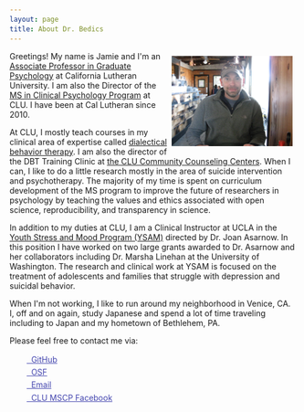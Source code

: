 ```yaml
---
layout: page
title: About Dr. Bedics
---
```



<center>
<img src="https://raw.githubusercontent.com/CLU-MSCP/bedics/master/public/jamie2.jpg" alt="Jamie" align="right" style="width: 42%; height: 42%; margin:8px">
</center> 

Greetings! My name is Jamie and I'm an [Associate Professor in Graduate Psychology](https://www.callutheran.edu/faculty/profile.html?id=jbedics) at California Lutheran University. I am also the Director of the [MS in Clinical Psychology Program](https://www.callutheran.edu/academics/graduate/ms-clinical-psychology/) at CLU. I have been at Cal Lutheran since 2010. 

At CLU, I mostly teach courses in my clinical area of expertise called [dialectical behavior therapy](https://www.callutheran.edu/academics/graduate/psyd-clinical-psychology/dbt.html).  I am also the director of the DBT Training Clinic at [the CLU Community Counseling Centers](http://www.clucounseling.org/services/dbt.html).  When I can, I like to do a little research mostly in the area of suicide intervention and psychotherapy.  The majority of my time is spent on curriculum development of the MS program to improve the future of researchers in psychology by teaching the values and ethics associated with open science, reproducibility, and transparency in science. 

In addition to my duties at CLU, I am a Clinical Instructor at UCLA in the [Youth Stress and Mood Program (YSAM)](http://www2.semel.ucla.edu/youth-stress) directed by Dr. Joan Asarnow. In this position I have worked on two large grants awarded to Dr. Asarnow and her collaborators including Dr. Marsha Linehan at the University of Washington. The research and clinical work at YSAM is focused on the treatment of adolescents and families that struggle with depression and suicidal behavior.

When I'm not working, I like to run around my neighborhood in Venice, CA.  I, off and on again, study Japanese and spend a lot of time traveling including to Japan and my hometown of Bethlehem, PA.  

Please feel free to contact me via:

<div class="contact-buttons" style="line-height:160%;margin-left:30px;margin-top:10px">
<p>
<a href="https://github.com/jdbedics" target="_blank" style="color:#4446af;"><i class="fa fa-github" style="font-size:1em"></i> &nbsp; GitHub<br></a> 
<a href="https://osf.io/h48c6/" target="_blank" style="color:#4446af;"><i class="ai ai-osf-square ai-3x" style="font-size:1em"></i> &nbsp; OSF<br></a>
<a href="mailto:jbedics@callutheran.edu" target="_blank" style="color:#4446af;"><i class="fa fa-envelope" style="font-size:1em"></i> &nbsp; Email<br></a> 
<a href="https://www.facebook.com/clumscp/" target="_blank" style="color:#4446af;"><i class="fa fa-facebook"></i> &nbsp; CLU MSCP Facebook<br></a>
</p>
</div>


